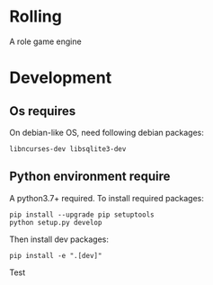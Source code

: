 # Rolling

A role game engine

# Development

## Os requires

On debian-like OS, need following debian packages:

    libncurses-dev libsqlite3-dev

## Python environment require

A python3.7+ required. To install required packages:

    pip install --upgrade pip setuptools
    python setup.py develop

Then install dev packages:

    pip install -e ".[dev]"

Test
